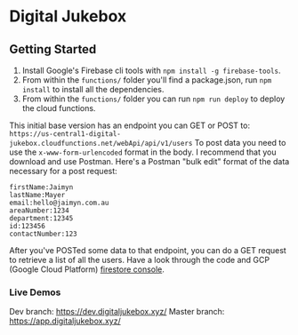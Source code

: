 # Digital Jukebox

## Getting Started
1) Install Google's Firebase cli tools with `npm install -g firebase-tools`.
2) From within the `functions/` folder you'll find a package.json, run `npm install` to install all the dependencies.
3) From within the `functions/` folder you can run `npm run deploy` to deploy the cloud functions.

This initial base version has an endpoint you can GET or POST to: `https://us-central1-digital-jukebox.cloudfunctions.net/webApi/api/v1/users`
To post data you need to use the `x-www-form-urlencoded` format in the body. I recommend that you download and use Postman. Here's a Postman "bulk edit" format of the data necessary for a post request:
```
firstName:Jaimyn
lastName:Mayer
email:hello@jaimyn.com.au
areaNumber:1234
department:12345
id:123456
contactNumber:123
```

After you've POSTed some data to that endpoint, you can do a GET request to retrieve a list of all the users. Have a look through the code and GCP (Google Cloud Platform) [firestore console](https://console.firebase.google.com/u/1/project/digital-jukebox/database/firestore/data~2Fusers~2F4GStJ9Hhtl2rHoHl1MeG).

### Live Demos
Dev branch: https://dev.digitaljukebox.xyz/
Master branch: https://app.digitaljukebox.xyz/
